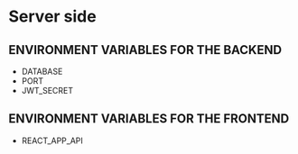 # Server side

## ENVIRONMENT VARIABLES FOR THE BACKEND

- DATABASE
- PORT
- JWT_SECRET

## ENVIRONMENT VARIABLES FOR THE FRONTEND

- REACT_APP_API
